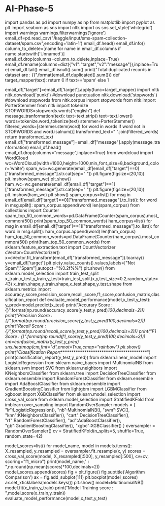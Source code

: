 # AI-Phase-5
import pandas as pd
import numpy as np
from matplotlib import pyplot as plt
import seaborn as sns
import nltk
import os
sns.set_style('whitegrid')
import warnings
warnings.filterwarnings('ignore')
email_df=pd.read_csv("/kaggle/input/sms-spam-collection-dataset/spam.csv",encoding='latin-1')
email_df.head()
email_df.info()
column_to_delete=[name for name in email_df.columns if name.startswith('Unnamed')]
email_df.drop(columns=column_to_delete,inplace=True)
email_df.rename(columns=dict({"v1":"target","v2":"message"}),inplace=True)
email_df.tail()
email_df.isnull().sum()
print("Total duplicated records in dataset are : {}".format(email_df.duplicated().sum()))
def target_mapper(text):
    return 0 if text=='spam' else 1

email_df["target"]=email_df['target'].apply(func=target_mapper)
import nltk
nltk.download('punkt') #download punctuation
nltk.download('stopwords') #download stopwords
from nltk.corpus import stopwords
from nltk import PorterStemmer
from nltk import tokenize
STOPWORDS=stopwords.words("english")
def message_tranformation(text):
    text=text.strip()
    text=text.lower()
words=tokenize.word_tokenize(text)
 stemmer=PorterStemmer()
filtered_words=[stemmer.stem(word) for word in words if word not in STOPWORDS and word.isalnum()]
    transformed_text=" ".join(filtered_words)
    return transformed_text
email_df["transformed_message"]=email_df["message"].apply(message_tranformation)
email_df.head()
email_df.drop(columns="message",inplace=True)
from wordcloud import WordCloud
wc=WordCloud(width=1000,height=1000,min_font_size=8,background_color='white')
spam_wc=wc.generate(email_df[email_df["target"]==0]["transformed_message"].str.cat(sep=" "))
plt.figure(figsize=(20,10))
plt.imshow(spam_wc)
plt.show()
ham_wc=wc.generate(email_df[email_df["target"]==1]["transformed_message"].str.cat(sep=" "))
plt.figure(figsize=(20,10))
plt.imshow(ham_wc)
plt.show()
spam_corpus=list()
for msg in email_df[email_df['target']==0]["transformed_message"].to_list():
    for word in msg.split():
        spam_corpus.append(word)
len(spam_corpus)
from collections import Counter
spam_top_50_common_words=pd.DataFrame(Counter(spam_corpus).most_common(50))
print(spam_top_50_common_words)
ham_corpus=list()
for msg in email_df[email_df['target']==1]["transformed_message"].to_list():
    for word in msg.split():
        ham_corpus.append(word)
len(ham_corpus)
ham_top_50_common_words=pd.DataFrame(Counter(ham_corpus).most_common(50))
print(ham_top_50_common_words)
from sklearn.feature_extraction.text import CountVectorizer
cVector=CountVectorizer()
x=cVector.fit_transform(email_df["transformed_message"]).toarray()
y=email_df['target']
plt.pie(y.value_counts().values,labels=["Not Spam","Spam"],autopct="%0.2f%%")
plt.show()
from sklearn.model_selection import train_test_split
x_train,x_test,y_train,y_test=train_test_split(x,y,test_size=0.2,random_state=43)
x_train.shape,y_train.shape,x_test.shape,y_test.shape
from sklearn.metrics import accuracy_score,precision_score,recall_score,f1_score,confusion_matrix,classification_report
def evaluate_model_performance(model,x_test,y_test):
    y_pred=model.predict(x_test)
    print("Accurary Score : {}".format(np.round(accuracy_score(y_test,y_pred)*100,decimals=2)))
    print("Precision Score : {}".format(np.round(precision_score(y_test,y_pred)*100,decimals=2)))
    print("Recall Score : {}".format(np.round(recall_score(y_test,y_pred)*100,decimals=2)))
    print("F1 Score : {}".format(np.round(f1_score(y_test,y_pred)*100,decimals=2)))
    cm=confusion_matrix(y_test,y_pred)
    sns.heatmap(cm,fmt="d",annot=True,cmap="rainbow")
    plt.show()
    print("*Classification Report*********************************************")
    print(classification_report(y_test,y_pred))
from sklearn.linear_model import LogisticRegression
from sklearn.naive_bayes import MultinomialNB
from sklearn.svm import SVC
from sklearn.neighbors import KNeighborsClassifier
from sklearn.tree import DecisionTreeClassifier
from sklearn.ensemble import RandomForestClassifier
from sklearn.ensemble import AdaBoostClassifier
from sklearn.ensemble import GradientBoostingClassifier
from lightgbm import LGBMClassifier
from xgboost import XGBClassifier
from sklearn.model_selection import cross_val_score
from sklearn.model_selection import StratifiedKFold
from imblearn.over_sampling import RandomOverSampler
models = {
    "lr":LogisticRegression(),
    "nb":MultinomialNB(),
    "svm":SVC(),
    "knn":KNeighborsClassifier(),
    "cart":DecisionTreeClassifier(),
    "rf":RandomForestClassifier(),
    "ad":AdaBoostClassifier(),
    "gb":GradientBoostingClassifier(),
    "xgbc":XGBClassifier()
}
oversampler = RandomOverSampler()
cv = StratifiedKFold(n_splits=5, shuffle=True, random_state=42)

model_scores=list()
for model_name, model in models.items():
X_resampled, y_resampled = oversampler.fit_resample(x, y)
scores = cross_val_score(model, X_resampled[:500], y_resampled[:500], cv=cv, scoring="f1_micro")
    print(model_name," : ",np.round(np.mean(scores)*100,decimals=2))
    model_scores.append(scores)
fig = plt.figure()
fig.suptitle('Algorithm Comparison')
ax = fig.add_subplot(111)
plt.boxplot(model_scores)
ax.set_xticklabels(models.keys())
plt.show()
model=MultinomialNB()
model.fit(x_train,y_train)
print("Model Training score : ",model.score(x_train,y_train))
evaluate_model_performance(model,x_test,y_test)
